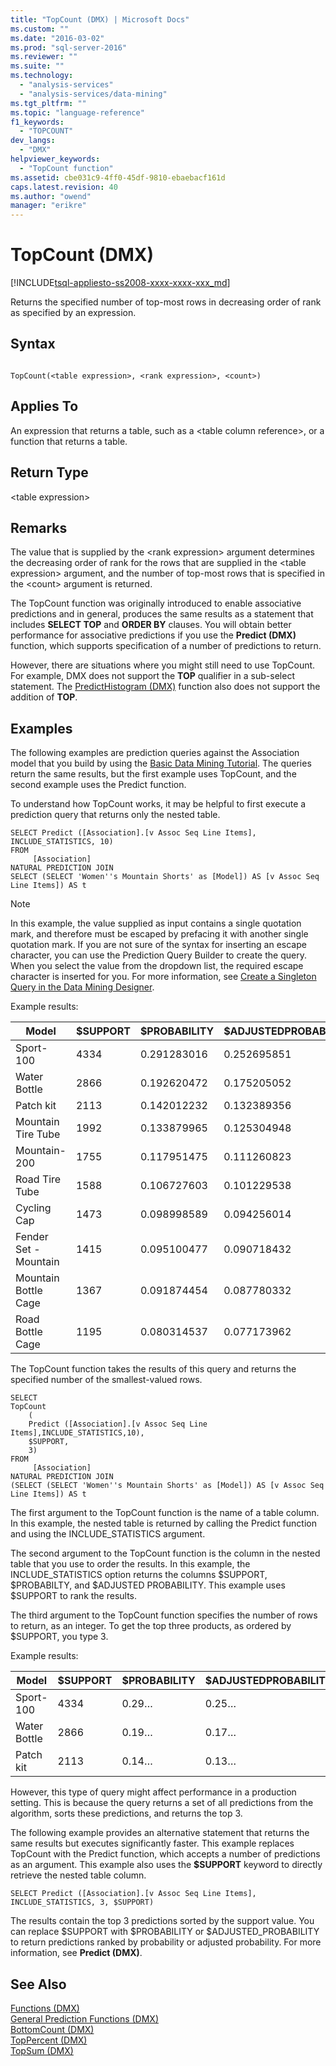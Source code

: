 ```yaml
---
title: "TopCount (DMX) | Microsoft Docs"
ms.custom: ""
ms.date: "2016-03-02"
ms.prod: "sql-server-2016"
ms.reviewer: ""
ms.suite: ""
ms.technology: 
  - "analysis-services"
  - "analysis-services/data-mining"
ms.tgt_pltfrm: ""
ms.topic: "language-reference"
f1_keywords: 
  - "TOPCOUNT"
dev_langs: 
  - "DMX"
helpviewer_keywords: 
  - "TopCount function"
ms.assetid: cbe031c9-4ff0-45df-9810-ebaebacf161d
caps.latest.revision: 40
ms.author: "owend"
manager: "erikre"
---
```

# TopCount (DMX)
[!INCLUDE[tsql-appliesto-ss2008-xxxx-xxxx-xxx_md](../database-engine/configure/windows/includes/tsql-appliesto-ss2008-xxxx-xxxx-xxx-md.md)]

  Returns the specified number of top-most rows in decreasing order of rank as specified by an expression.  
  
## Syntax  
  
```  
  
TopCount(<table expression>, <rank expression>, <count>)  
```  
  
## Applies To  
 An expression that returns a table, such as a \<table column reference>, or a function that returns a table.  
  
## Return Type  
 \<table expression>  
  
## Remarks  
 The value that is supplied by the \<rank expression> argument determines the decreasing order of rank for the rows that are supplied in the \<table expression> argument, and the number of top-most rows that is specified in the \<count> argument is returned.  
  
 The TopCount function was originally introduced to enable associative predictions and in general, produces the same results as a statement that includes **SELECT TOP** and **ORDER BY** clauses. You will obtain better performance for associative predictions if you use the **Predict (DMX)** function, which supports specification of a number of predictions to return.  
  
 However, there are situations where you might still need to use TopCount. For example, DMX does not support the **TOP** qualifier in a sub-select statement. The [PredictHistogram &#40;DMX&#41;](../dmx/predicthistogram-dmx.md) function also does not support the addition of **TOP**.  
  
## Examples  
 The following examples are prediction queries against the Association model that you build by using the [Basic Data Mining Tutorial](http://msdn.microsoft.com/library/6602edb6-d160-43fb-83c8-9df5dddfeb9c). The queries return the same results, but the first example uses TopCount, and the second example uses the Predict function.  
  
 To understand how TopCount works, it may be helpful to first execute a prediction query that returns only the nested table.  
  
```  
SELECT Predict ([Association].[v Assoc Seq Line Items], INCLUDE_STATISTICS, 10)  
FROM   
     [Association]  
NATURAL PREDICTION JOIN  
SELECT (SELECT 'Women''s Mountain Shorts' as [Model]) AS [v Assoc Seq Line Items]) AS t  
```  
  
> [!NOTE]  
>  In this example, the value supplied as input contains a single quotation mark, and therefore must be escaped by prefacing it with another single quotation mark. If you are not sure of the syntax for inserting an escape character, you can use the Prediction Query Builder to create the query. When you select the value from the dropdown list, the required escape character is inserted for you. For more information, see [Create a Singleton Query in the Data Mining Designer](../analysis-services/data-mining/create-a-singleton-query-in-the-data-mining-designer.md).  
  
 Example results:  
  
|Model|$SUPPORT|$PROBABILITY|$ADJUSTEDPROBABILITY|  
|-----------|--------------|------------------|--------------------------|  
|Sport-100|4334|0.291283016|0.252695851|  
|Water Bottle|2866|0.192620472|0.175205052|  
|Patch kit|2113|0.142012232|0.132389356|  
|Mountain Tire Tube|1992|0.133879965|0.125304948|  
|Mountain-200|1755|0.117951475|0.111260823|  
|Road Tire Tube|1588|0.106727603|0.101229538|  
|Cycling Cap|1473|0.098998589|0.094256014|  
|Fender Set - Mountain|1415|0.095100477|0.090718432|  
|Mountain Bottle Cage|1367|0.091874454|0.087780332|  
|Road Bottle Cage|1195|0.080314537|0.077173962|  
  
 The TopCount function takes the results of this query and returns the specified number of the smallest-valued rows.  
  
```  
SELECT   
TopCount  
    (  
    Predict ([Association].[v Assoc Seq Line Items],INCLUDE_STATISTICS,10),  
    $SUPPORT,  
    3)  
FROM   
     [Association]  
NATURAL PREDICTION JOIN  
(SELECT (SELECT 'Women''s Mountain Shorts' as [Model]) AS [v Assoc Seq Line Items]) AS t  
```  
  
 The first argument to the TopCount function is the name of a table column. In this example, the nested table is returned by calling the Predict function and using the INCLUDE_STATISTICS argument.  
  
 The second argument to the TopCount function is the column in the nested table that you use to order the results. In this example, the INCLUDE_STATISTICS option returns the columns $SUPPORT, $PROBABILTY, and $ADJUSTED PROBABILITY. This example uses $SUPPORT to rank the results.  
  
 The third argument to the TopCount function specifies the number of rows to return, as an integer. To get the top three products, as ordered by $SUPPORT, you type 3.  
  
 Example results:  
  
|Model|$SUPPORT|$PROBABILITY|$ADJUSTEDPROBABILITY|  
|-----------|--------------|------------------|--------------------------|  
|Sport-100|4334|0.29…|0.25…|  
|Water Bottle|2866|0.19…|0.17…|  
|Patch kit|2113|0.14…|0.13…|  
  
 However, this type of query might affect performance in a production setting. This is because the query returns a set of all predictions from the algorithm, sorts these predictions, and returns the top 3.  
  
 The following example provides an alternative statement that returns the same results but executes significantly faster. This example replaces TopCount with the Predict function, which accepts a number of predictions as an argument. This example also uses the **$SUPPORT** keyword to directly retrieve the nested table column.  
  
```  
SELECT Predict ([Association].[v Assoc Seq Line Items], INCLUDE_STATISTICS, 3, $SUPPORT)  
```  
  
 The results contain the top 3 predictions sorted by the support value. You can replace $SUPPORT with $PROBABILITY or $ADJUSTED_PROBABILITY to return predictions ranked by probability or adjusted probability. For more information, see **Predict (DMX)**.  
  
## See Also  
 [Functions &#40;DMX&#41;](../dmx/functions-dmx.md)   
 [General Prediction Functions &#40;DMX&#41;](../dmx/general-prediction-functions-dmx.md)   
 [BottomCount &#40;DMX&#41;](../dmx/bottomcount-dmx.md)   
 [TopPercent &#40;DMX&#41;](../dmx/toppercent-dmx.md)   
 [TopSum &#40;DMX&#41;](../dmx/topsum-dmx.md)  
  
  